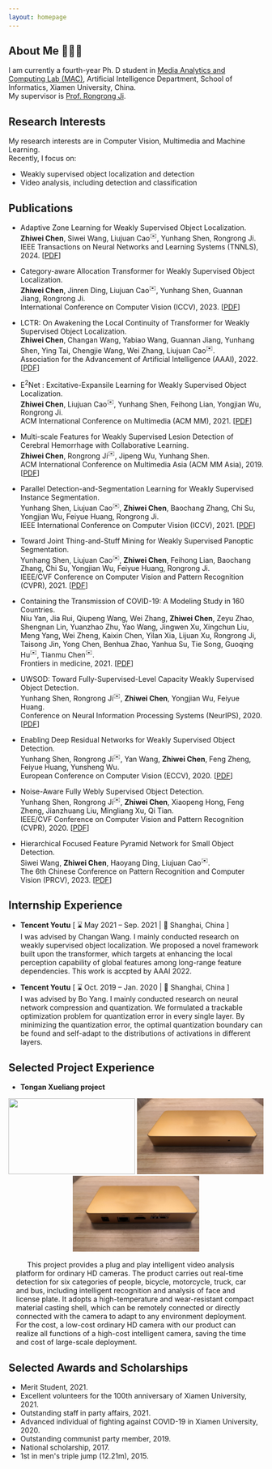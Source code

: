 ```yaml
---
layout: homepage
---
```


## About Me 👨🏻‍🎓

I am currently a fourth-year Ph. D student in [Media Analytics and Computing Lab (MAC)](https://mac.xmu.edu.cn/), Artificial Intelligence Department, School of Informatics, Xiamen University, China.
<br>
My supervisor is [Prof. Rongrong Ji](https://mac.xmu.edu.cn/rrji_en/).

## Research Interests

My research interests are in Computer Vision, Multimedia and Machine Learning.
<br>
Recently, I focus on:

* Weakly supervised object localization and detection
* Video analysis, including detection and classification

## Publications

* Adaptive Zone Learning for Weakly Supervised Object Localization.
  <br>
  **Zhiwei Chen**, Siwei Wang, Liujuan Cao<sup>✉️</sup>, Yunhang Shen, Rongrong Ji.
  <br>
  IEEE Transactions on Neural Networks and Learning Systems (TNNLS), 2024.
  [[PDF]()]

* Category-aware Allocation Transformer for Weakly Supervised Object Localization.
  <br>
  **Zhiwei Chen**, Jinren Ding, Liujuan Cao<sup>✉️</sup>, Yunhang Shen, Guannan Jiang, Rongrong Ji.
  <br>
  International Conference on Computer Vision (ICCV), 2023.
  [[PDF](https://openaccess.thecvf.com/content/ICCV2023/papers/Chen_Category-aware_Allocation_Transformer_for_Weakly_Supervised_Object_Localization_ICCV_2023_paper.pdf)]

* LCTR: On Awakening the Local Continuity of Transformer for Weakly Supervised Object Localization.
  <br>
  **Zhiwei Chen**, Changan Wang, Yabiao Wang, Guannan Jiang, Yunhang Shen, Ying Tai, Chengjie Wang, Wei Zhang, Liujuan Cao<sup>✉️</sup>.
  <br>
  Association for the Advancement of Artificial Intelligence (AAAI), 2022.
  [[PDF](https://www.google.com/url?sa=t&rct=j&q=&esrc=s&source=web&cd=&ved=2ahUKEwiY37Kd9pWBAxUCBYgKHQAWA5MQFnoECA8QAQ&url=https%3A%2F%2Fojs.aaai.org%2Findex.php%2FAAAI%2Farticle%2Fview%2F19918%2F19677&usg=AOvVaw01M2dPY6NhBRi_QBkMHyAs&opi=89978449)]

* E<sup>2</sup>Net : Excitative-Expansile Learning for Weakly Supervised Object Localization.
  <br>
  **Zhiwei Chen**, Liujuan Cao<sup>✉️</sup>, Yunhang Shen, Feihong Lian, Yongjian Wu, Rongrong Ji.
  <br>
  ACM International Conference on Multimedia (ACM MM), 2021.
  [[PDF](https://dl.acm.org/doi/abs/10.1145/3474085.3475211)]

* Multi-scale Features for Weakly Supervised Lesion Detection of Cerebral Hemorrhage with Collaborative Learning.
  <br>
  **Zhiwei Chen**, Rongrong Ji<sup>✉️</sup>, Jipeng Wu, Yunhang Shen.
  <br>
  ACM International Conference on Multimedia Asia (ACM MM Asia), 2019.
  [[PDF](https://dl.acm.org/doi/10.1145/3338533.3372209)]

* Parallel Detection-and-Segmentation Learning for Weakly Supervised Instance Segmentation.
  <br>
  Yunhang Shen, Liujuan Cao<sup>✉️</sup>, **Zhiwei Chen**, Baochang Zhang, Chi Su, Yongjian Wu, Feiyue Huang, Rongrong Ji.
  <br>
  IEEE International Conference on Computer Vision (ICCV), 2021.
  [[PDF](https://openaccess.thecvf.com/content/ICCV2021/papers/Shen_Parallel_Detection-and-Segmentation_Learning_for_Weakly_Supervised_Instance_Segmentation_ICCV_2021_paper.pdf)]

* Toward Joint Thing-and-Stuff Mining for Weakly Supervised Panoptic Segmentation.
  <br>
  Yunhang Shen, Liujuan Cao<sup>✉️</sup>, **Zhiwei Chen**, Feihong Lian, Baochang Zhang, Chi Su, Yongjian Wu, Feiyue Huang, Rongrong Ji.
  <br>
  IEEE/CVF Conference on Computer Vision and Pattern Recognition (CVPR), 2021.
  [[PDF](https://openaccess.thecvf.com/content/CVPR2021/papers/Shen_Toward_Joint_Thing-and-Stuff_Mining_for_Weakly_Supervised_Panoptic_Segmentation_CVPR_2021_paper.pdf)]

* Containing the Transmission of COVID-19: A Modeling Study in 160 Countries.
  <br>
  Niu Yan, Jia Rui, Qiupeng Wang, Wei Zhang, **Zhiwei Chen**, Zeyu Zhao, Shengnan Lin, Yuanzhao Zhu, Yao Wang, Jingwen Xu, Xingchun Liu, Meng Yang, Wei Zheng, Kaixin Chen, Yilan Xia, Lijuan Xu, Rongrong Ji, Taisong Jin, Yong Chen, Benhua Zhao, Yanhua Su, Tie Song, Guoqing Hu<sup>✉️</sup>, Tianmu Chen<sup>✉️</sup>.
  <br>
  Frontiers in medicine, 2021.
  [[PDF](https://www.ncbi.nlm.nih.gov/pmc/articles/PMC8416347/pdf/fmed-08-701836.pdf)]

* UWSOD: Toward Fully-Supervised-Level Capacity Weakly Supervised Object Detection.
  <br>
  Yunhang Shen, Rongrong Ji<sup>✉️</sup>, **Zhiwei Chen**, Yongjian Wu, Feiyue Huang.
  <br>
  Conference on Neural Information Processing Systems (NeurIPS), 2020.
  [[PDF](https://papers.nips.cc/paper/2020/file/4e0928de075538c593fbdabb0c5ef2c3-Paper.pdf)]

* Enabling Deep Residual Networks for Weakly Supervised Object Detection.
  <br>
  Yunhang Shen, Rongrong Ji<sup>✉️</sup>, Yan Wang, **Zhiwei Chen**, Feng Zheng, Feiyue Huang, Yunsheng Wu.
  <br>
  European Conference on Computer Vision (ECCV), 2020.
  [[PDF](https://www.ecva.net/papers/eccv_2020/papers_ECCV/papers/123530120.pdf)]

* Noise-Aware Fully Webly Supervised Object Detection.
  <br>
  Yunhang Shen, Rongrong Ji<sup>✉️</sup>, **Zhiwei Chen**, Xiaopeng Hong, Feng Zheng, Jianzhuang Liu, Mingliang Xu, Qi Tian.
  <br>
  IEEE/CVF Conference on Computer Vision and Pattern Recognition (CVPR), 2020.
  [[PDF](https://openaccess.thecvf.com/content_CVPR_2020/papers/Shen_Noise-Aware_Fully_Webly_Supervised_Object_Detection_CVPR_2020_paper.pdf)]

* Hierarchical Focused Feature Pyramid Network for Small Object Detection.
  <br>
  Siwei Wang, **Zhiwei Chen**, Haoyang Ding, Liujuan Cao<sup>✉️</sup>.
  <br>
  The 6th Chinese Conference on Pattern Recognition and Computer Vision (PRCV), 2023.
  [[PDF]()]

## Internship Experience

* **Tencent Youtu** [ ⌛ May 2021 – Sep. 2021 | 📍 Shanghai, China ] <br>
I was advised by Changan Wang. I mainly conducted research on weakly supervised object localization. We proposed a novel framework built upon the transformer, which targets at enhancing the local perception capability of global features among long-range feature dependencies. This work is accpted by AAAI 2022.

* **Tencent Youtu** [ ⌛ Oct. 2019 – Jan. 2020 | 📍 Shanghai, China ] <br>
I was advised by Bo Yang. I mainly conducted research on neural network compression and quantization. We formulated a trackable optimization problem for quantization error in every single layer. By minimizing the quantization error, the optimal quantization boundary can be found and self-adapt to the distributions of activations in different layers.

## Selected Project Experience

* **Tongan Xueliang project**<br>
<div style="text-align: center; ">
<img class="pro_img" src="./assets/img/project1.gif" style="width:250px; height:150px; "/>
<img class="pro_img" src="./assets/img/project1_1.jpg" style="width:250px; height:150px; "/>
<img class="pro_img" src="./assets/img/project1_2.jpg" style="width:250px; height:150px; "/>
</div>
<p style="padding:0 15px; word-break: keep-all; word-wrap: break-word; ">
&ensp; &ensp; This project provides a plug and play intelligent video analysis platform for ordinary HD cameras. The product carries out real-time detection for six categories of people, bicycle, motorcycle, truck, car and bus, including intelligent recognition and analysis of face and license plate. It adopts a high-temperature and wear-resistant compact material casting shell, which can be remotely connected or directly connected with the camera to adapt to any environment deployment. For the cost, a low-cost ordinary HD camera with our product can realize all functions of a high-cost intelligent camera, saving the time and cost of large-scale deployment.
</p>

<!-- <div style="clear:both; "></div>
<br> -->

## Selected Awards and Scholarships

* Merit Student, 2021.
* Excellent volunteers for the 100th anniversary of Xiamen University, 2021.
* Outstanding staff in party affairs, 2021.
* Advanced individual of fighting against COVID-19 in Xiamen University, 2020.
* Outstanding communist party member, 2019.
* National scholarship, 2017.
* 1st in men\'s triple jump (12.21m), 2015.
